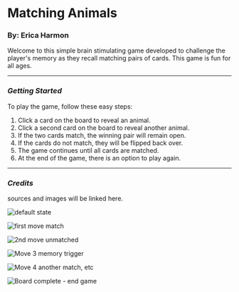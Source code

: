 # Matching Animals
### By: Erica Harmon
Welcome to this simple brain stimulating game developed to challenge the player's memory as they recall matching pairs of cards. This game is fun for all ages.
***
### **_Getting Started_**
To play the game, follow these easy steps:
1. Click a card on the board to reveal an animal.
2. Click a second card on the board to reveal another animal.
3. If the two cards match, the winning pair will remain open.
4. If the cards do not match, they will be flipped back over.
5. The game continues until all cards are matched. 
6. At the end of the game, there is an option to play again.
***
### **_Credits_**
sources and images will be linked here.


![default state](https://github.com/harmonica23/matching_animals/assets/150699243/1c93c526-f725-4d74-8b10-34b703454cf8)

![first move match](https://github.com/harmonica23/matching_animals/assets/150699243/bd297439-b02d-4dd1-ad52-3384ec8678c9)

![2nd move unmatched](https://github.com/harmonica23/matching_animals/assets/150699243/ca66decc-dbc1-486c-b50c-999fc18d4252)

![Move 3 memory trigger](https://github.com/harmonica23/matching_animals/assets/150699243/750796b5-c9c8-4b54-8f5d-c7f8f77b7e3a)

![Move 4 another match, etc](https://github.com/harmonica23/matching_animals/assets/150699243/b319bb89-e3f8-4cee-a7de-2a9e3f71dfed)

![Board complete - end game](https://github.com/harmonica23/matching_animals/assets/150699243/f777381a-3e15-455b-86b1-b780a17767db)

